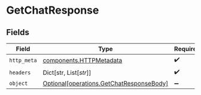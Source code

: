 # GetChatResponse


## Fields

| Field                                                                                      | Type                                                                                       | Required                                                                                   | Description                                                                                |
| ------------------------------------------------------------------------------------------ | ------------------------------------------------------------------------------------------ | ------------------------------------------------------------------------------------------ | ------------------------------------------------------------------------------------------ |
| `http_meta`                                                                                | [components.HTTPMetadata](../../models/components/httpmetadata.md)                         | :heavy_check_mark:                                                                         | N/A                                                                                        |
| `headers`                                                                                  | Dict[str, List[*str*]]                                                                     | :heavy_check_mark:                                                                         | N/A                                                                                        |
| `object`                                                                                   | [Optional[operations.GetChatResponseBody]](../../models/operations/getchatresponsebody.md) | :heavy_minus_sign:                                                                         | OK                                                                                         |